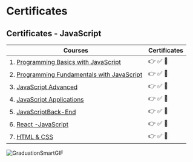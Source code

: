  # Certificates 
 
 ##  Certificates - JavaScript

| Courses           | 	Certificates                                                               |
| ----------------- | ------------------------------------------------------------------ |
|1. [Programming Basics with JavaScript](https://github.com/ZdravkaGoranova/JavaScript-Certificate/blob/main/Certificate/Programming%20Basics%20-%20February%202022%20-%20Certificate.pdf) | 👉 ✅ 📃 |
|2.  [Programming Fundamentals with JavaScript ](https://github.com/ZdravkaGoranova/JavaScript-Certificate/blob/main/Certificate/Programming%20Fundamentals%20with%20JavaScript%20-%20May%202022%20-%20Certificate.pdf)| 👉 ✅ 📃 |
|3.  [JavaScript Advanced](https://github.com/ZdravkaGoranova/JavaScript-Certificate/blob/main/Certificate/JS%20Advanced%20-%20September%202022%20-%20Certificate%20(1).pdf) | 👉 ✅ 📃|
|4. [JavaScript Applications](https://github.com/ZdravkaGoranova/JavaScript-Certificate/blob/main/Certificate/JS%20Applications%20-%20October%202022%20-%20Certificate.pdf)| 👉 ✅ 📃|
|5. [JavaScriptBack-End](https://github.com/ZdravkaGoranova/JavaScript-Certificate/blob/main/Certificate/JS%20Back-End%20-%20January%202023%20-%20Certificate.pdf)| 👉 ✅ 📃|
|6. [React -JavaScript](https://github.com/ZdravkaGoranova/JavaScript-Certificate/blob/main/Certificate/ReactJS.pdf)| 👉 ✅ 📃|
|7. [HTML & CSS](https://github.com/ZdravkaGoranova/JavaScript-Certificate/blob/main/Certificate/HTML-CSS%20-Certificate.pdf)| 👉 ✅ 📃|






![GraduationSmartGIF](https://user-images.githubusercontent.com/106737347/215334071-c796bed5-4565-40c3-9419-c3a504c0354b.gif)

